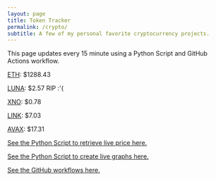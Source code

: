 ```yaml
---
layout: page
title: Token Tracker
permalink: /crypto/
subtitle: A few of my personal favorite cryptocurrency projects.
---
```


 This page updates every 15 minute using a Python Script and GitHub Actions workflow.


<!--BEGINCRYPTOINPUT-->
[ETH](https://smfxfc.github.io/crypto/eth.html): $1288.43

[LUNA](https://smfxfc.github.io/crypto/luna.html): $2.57 RIP :'(

[XNO](https://smfxfc.github.io/crypto/xno.html): $0.78

[LINK](https://smfxfc.github.io/crypto/link.html): $7.03

[AVAX](https://smfxfc.github.io/crypto/avax.html): $17.31

<!--ENDCRYPTOINPUT-->
 
 
[See the Python Script to retrieve live price here.](https://github.com/smfxfc/smfxfc.github.io/blob/master/src/get_cryptos.py)

[See the Python Script to create live graphs here.](https://github.com/smfxfc/smfxfc.github.io/blob/master/src/graph_crypto.py)

[See the GitHub workflows here.](https://github.com/smfxfc/smfxfc.github.io/blob/master/.github/workflows/)
